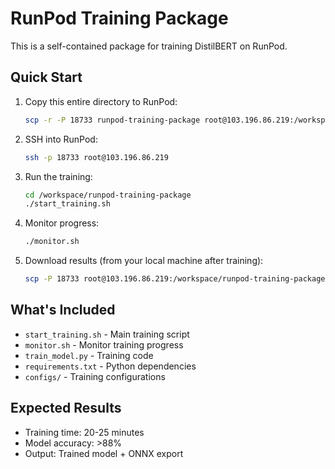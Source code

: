 # RunPod Training Package

This is a self-contained package for training DistilBERT on RunPod.

## Quick Start

1. Copy this entire directory to RunPod:
   ```bash
   scp -r -P 18733 runpod-training-package root@103.196.86.219:/workspace/
   ```

2. SSH into RunPod:
   ```bash
   ssh -p 18733 root@103.196.86.219
   ```

3. Run the training:
   ```bash
   cd /workspace/runpod-training-package
   ./start_training.sh
   ```

4. Monitor progress:
   ```bash
   ./monitor.sh
   ```

5. Download results (from your local machine after training):
   ```bash
   scp -P 18733 root@103.196.86.219:/workspace/runpod-training-package/results/*.tar.gz ./
   ```

## What's Included

- `start_training.sh` - Main training script
- `monitor.sh` - Monitor training progress
- `train_model.py` - Training code
- `requirements.txt` - Python dependencies
- `configs/` - Training configurations

## Expected Results

- Training time: 20-25 minutes
- Model accuracy: >88%
- Output: Trained model + ONNX export